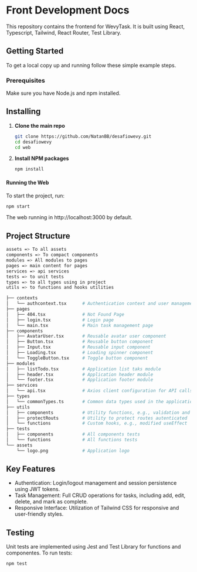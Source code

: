 # Front Development Docs

This repository contains the frontend for WevyTask. It is built using React, Typescript, Tailwind, React Router, Test Library.

## Getting Started

To get a local copy up and running follow these simple example steps.

### Prerequisites

Make sure you have Node.js and npm installed.

## Installing

1. **Clone the main repo**
   ```bash
   git clone https://github.com/NatanBB/desafiowevy.git
   cd desafiowevy
   cd web
   ```
2. **Install NPM packages**
   ```bash
   npm install
   ```

#### Running the Web
To start the project, run:
   ```bash
   npm start
   ```
The web running in http://localhost:3000 by default.

## Project Structure
```bash
assets => To all assets
components => To compact components
modules => All modules to pages
pages => main content for pages
services => api services
tests => to unit tests
types => to all types using in project
utils => to functions and hooks utilities
```
```bash
├── contexts
│   └── authcontext.tsx      # Authentication context and user management
├── pages
│   ├── 404.tsx              # Not Found Page
│   ├── login.tsx            # Login page
│   └── main.tsx             # Main task management page
├── components
│   ├── AvatarUser.tsx       # Reusable avatar user component
│   ├── Button.tsx           # Reusable button component
│   ├── Input.tsx            # Reusable input component
│   ├── Loading.tsx          # Loading spinner component
│   └── ToggleButton.tsx     # Toggle button component
├── modules
│   ├── listTodo.tsx         # Application list taks module
│   ├── header.tsx           # Application header module
│   └── footer.tsx           # Application footer module
├── services
│   └── api.tsx              # Axios client configuration for API calls
├── types
│   └── commonTypes.ts       # Common data types used in the application
├── utils
│   ├── components           # Utility functions, e.g., validation and sorting
│   ├── protectRouts         # Utility to protect routes autenticated
│   └── functions            # Custom hooks, e.g., modified useEffect
├── tests
│   ├── components           # All components tests
│   └── functions            # All functions tests
└── assets
    └── logo.png             # Application logo
```

## Key Features
- Authentication: Login/logout management and session persistence using JWT tokens.
- Task Management: Full CRUD operations for tasks, including add, edit, delete, and mark as complete.
- Responsive Interface: Utilization of Tailwind CSS for responsive and user-friendly styles.

## Testing
Unit tests are implemented using Jest and Test Library for functions and componentes. To run tests:

```bash
npm test
```
